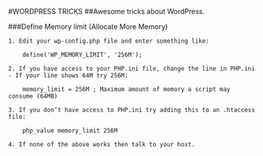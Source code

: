 #WORDPRESS TRICKS
##Awesome tricks about WordPress.

###Define Memory limit (Allocate More Memory)

	1. Edit your wp-config.php file and enter something like:

		define('WP_MEMORY_LIMIT', '256M');

	2. If you have access to your PHP.ini file, change the line in PHP.ini
	- If your line shows 64M try 256M:

		memory_limit = 256M ; Maximum amount of memory a script may consume (64MB)

	3. If you don’t have access to PHP.ini try adding this to an .htaccess file:

		php_value memory_limit 256M

	4. If none of the above works then talk to your host.